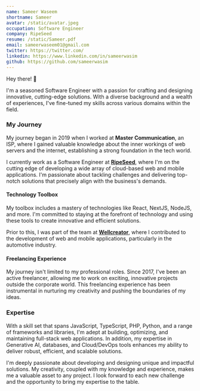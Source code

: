 ```yaml
---
name: Sameer Waseem
shortname: Sameer
avatar: /static/avatar.jpeg
occupation: Software Engineer
company: RipeSeed
resume: /static/Sameer.pdf
email: sameerwaseem01@gmail.com
twitter: https://twitter.com/
linkedin: https://www.linkedin.com/in/sameerwasim
github: https://github.com/sameerwasim
---
```


Hey there! 👋

I'm a seasoned Software Engineer with a passion for crafting and designing innovative, cutting-edge solutions. With a diverse background and a wealth of experiences, I've fine-tuned my skills across various domains within the field.

### My Journey

My journey began in 2019 when I worked at **Master Communication**, an ISP, where I gained valuable knowledge about the inner workings of web servers and the internet, establishing a strong foundation in the tech world.

I currently work as a Software Engineer at [**RipeSeed**](https://ripeseed.io), where I'm on the cutting edge of developing a wide array of cloud-based web and mobile applications. I'm passionate about tackling challenges and delivering top-notch solutions that precisely align with the business's demands.

#### Technology Toolbox

My toolbox includes a mastery of technologies like React, NextJS, NodeJS, and more. I'm committed to staying at the forefront of technology and using these tools to create innovative and efficient solutions.

Prior to this, I was part of the team at [**Wellcreator**](https://wellcreator.com), where I contributed to the development of web and mobile applications, particularly in the automotive industry.

#### Freelancing Experience

My journey isn't limited to my professional roles. Since 2017, I've been an active freelancer, allowing me to work on exciting, innovative projects outside the corporate world. This freelancing experience has been instrumental in nurturing my creativity and pushing the boundaries of my ideas.

### Expertise

With a skill set that spans JavaScript, TypeScript, PHP, Python, and a range of frameworks and libraries, I'm adept at building, optimizing, and maintaining full-stack web applications. In addition, my expertise in Generative AI, databases, and Cloud/DevOps tools enhances my ability to deliver robust, efficient, and scalable solutions.

I'm deeply passionate about developing and designing unique and impactful solutions. My creativity, coupled with my knowledge and experience, makes me a valuable asset to any project. I look forward to each new challenge and the opportunity to bring my expertise to the table.
